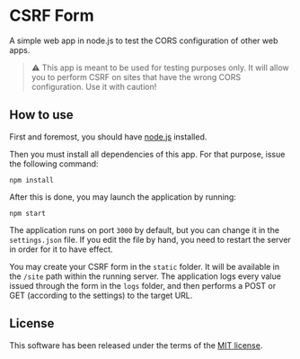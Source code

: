 # CSRF Form

A simple web app in node.js to test the CORS configuration of other web apps.

> ⚠️ This app is meant to be used for testing purposes only. It will allow you to perform CSRF on sites that have the wrong CORS configuration. Use it with caution!

## How to use

First and foremost, you should have [node.js](https://nodejs.org/en) installed.

Then you must install all dependencies of this app. For that purpose, issue the following command:

```
npm install
```

After this is done, you may launch the application by running:

```
npm start
```

The application runs on port `3000` by default, but you can change it in the `settings.json` file. If you edit the file by hand, you need to restart the server in order for it to have effect.

You may create your CSRF form in the `static` folder. It will be available in the `/site` path within the running server. The application logs every value issued through the form in the `logs` folder, and then performs a POST or GET (according to the settings) to the target URL.

## License

This software has been released under the terms of the [MIT license](LICENSE.md).
